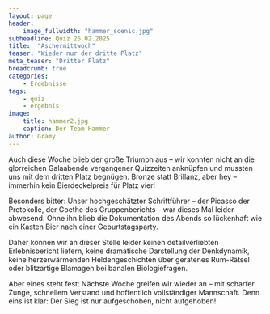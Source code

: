 ```yaml
---
layout: page
header:
    image_fullwidth: "hammer_scenic.jpg"
subheadline: Quiz 26.02.2025
title:  "Aschermittwoch"
teaser: "Wieder nur der dritte Platz"
meta_teaser: "Dritter Platz"
breadcrumb: true
categories:
    - Ergebnisse
tags:
    - quiz
    - ergebnis
image:
    title: hammer2.jpg
    caption: Der Team-Hammer
author: Gramy
---
```


Auch diese Woche blieb der große Triumph aus – wir konnten nicht an die glorreichen Galaabende vergangener Quizzeiten anknüpfen und mussten uns mit dem dritten Platz begnügen. Bronze statt Brillanz, aber hey – immerhin kein Bierdeckelpreis für Platz vier!

Besonders bitter: Unser hochgeschätzter Schriftführer – der Picasso der Protokolle, der Goethe des Gruppenberichts – war dieses Mal leider abwesend. Ohne ihn blieb die Dokumentation des Abends so lückenhaft wie ein Kasten Bier nach einer Geburtstagsparty.

Daher können wir an dieser Stelle leider keinen detailverliebten Erlebnisbericht liefern, keine dramatische Darstellung der Denkdynamik, keine herzerwärmenden Heldengeschichten über geratenes Rum-Rätsel oder blitzartige Blamagen bei banalen Biologiefragen.

Aber eines steht fest: Nächste Woche greifen wir wieder an – mit scharfer Zunge, schnellem Verstand und hoffentlich vollständiger Mannschaft. Denn eins ist klar: Der Sieg ist nur aufgeschoben, nicht aufgehoben!